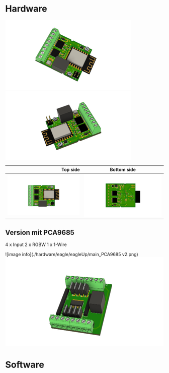 # Hardware


<p float="left">
  <img src="/hardware/eagle/eagleUp/main_SMD_FET_a.png" width="400" />
  <img src="/hardware/eagle/eagleUp/main_SMD_FET_b.png" width="400" />
</p>



| Top side                |Bottom side              |
|-----------------------:|:-------------------------:|
| ![image info](./hardware/eagle/eagleUp/main_SMD_FET_top.png ) |  ![image info](./hardware/eagle/eagleUp/main_SMD_FET_bot.png )|


## Version mit PCA9685

4 x Input
2 x RGBW
1 x 1-Wire

![image info](./hardware/eagle/eagleUp/main_PCA9685 v2.png)
![image info](./hardware/eagle/eagleUp/main_PCA9685_a.png)

# Software
